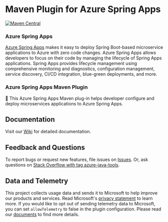 # Maven Plugin for Azure Spring Apps

[![Maven Central](https://img.shields.io/maven-central/v/com.microsoft.azure/azure-spring-apps-maven-plugin.svg)](http://search.maven.org/#search%7Cga%7C1%7Cg%3A%22com.microsoft.azure%22%20AND%20a%3A%22azure-spring-apps-maven-plugin%22)  

### Azure Spring Apps

[Azure Spring Apps](https://docs.microsoft.com/en-us/azure/spring-cloud/) makes it easy to deploy Spring Boot-based microservice applications to Azure with zero code changes. Azure Spring Apps allows developers to focus on their code by managing the lifecycle of Spring Apps applications. Spring Apps provides lifecycle management using comprehensive monitoring and diagnostics, configuration management, service discovery, CI/CD integration, blue-green deployments, and more.

### Azure Spring Apps Maven Plugin
:book: This Azure Spring Apps Maven plug-in helps developer configure and deploy microservices applications to Azure Spring Apps.

## Documentation

Visit our [Wiki](https://github.com/microsoft/azure-maven-plugins/wiki/Azure-Spring-Cloud) for detailed documentation.

## Feedback and Questions
To report bugs or request new features, file issues on [Issues](https://github.com/microsoft/azure-maven-plugins/issues). Or, ask questions on [Stack Overflow with tag azure-java-tools](https://stackoverflow.com/questions/tagged/azure-java-tools).

## Data and Telemetry
This project collects usage data and sends it to Microsoft to help improve our products and services.
Read Microsoft's [privacy statement](https://privacy.microsoft.com/en-us/privacystatement) to learn more.
If you would like to opt out of sending telemetry data to Microsoft, you can set `allowTelemetry` to false in the plugin configuration.
Please read our [documents](https://aka.ms/azure-maven-config) to find more details.
